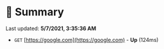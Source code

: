 # 📖 Summary
Last updated: **5/7/2021, 3:35:36 AM**

- `GET` [https://google.com](https://google.com) - **Up** (124ms)
